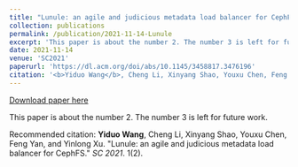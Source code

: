 ```yaml
---
title: "Lunule: an agile and judicious metadata load balancer for CephFS"
collection: publications
permalink: /publication/2021-11-14-Lunule
excerpt: 'This paper is about the number 2. The number 3 is left for future work.'
date: 2021-11-14
venue: 'SC2021'
paperurl: 'https://dl.acm.org/doi/abs/10.1145/3458817.3476196'
citation: '<b>Yiduo Wang</b>, Cheng Li, Xinyang Shao, Youxu Chen, Feng Yan, and Yinlong Xu. &quot;Lunule: an agile and judicious metadata load balancer for CephFS.&quot; <i>SC 2021</i>. 1(2).'
---
```


<a href='https://dl.acm.org/doi/abs/10.1145/3458817.3476196'>Download paper here</a>

This paper is about the number 2. The number 3 is left for future work.

Recommended citation: <b>Yiduo Wang</b>, Cheng Li, Xinyang Shao, Youxu Chen, Feng Yan, and Yinlong Xu. "Lunule: an agile and judicious metadata load balancer for CephFS." <i>SC 2021</i>. 1(2).